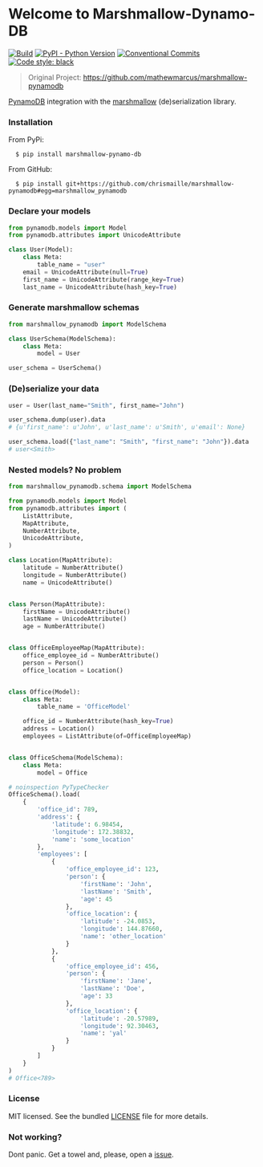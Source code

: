 # Welcome to Marshmallow-Dynamo-DB

[![Build](https://github.com/chrismaille/marshmallow-dynamodb/workflows/tests/badge.svg)](https://github.com/chrismaille/stela/actions)
[![PyPI - Python Version](https://img.shields.io/pypi/pyversions/stela)](https://www.python.org)
[![Conventional Commits](https://img.shields.io/badge/Conventional%20Commits-1.0.0-yellow.svg)](https://conventionalcommits.org)
<a href="https://github.com/psf/black"><img alt="Code style: black"
src="https://img.shields.io/badge/code%20style-black-000000.svg"></a>

> Original Project: https://github.com/mathewmarcus/marshmallow-pynamodb

[PynamoDB](https://pynamodb.readthedocs.io/en/latest/) integration with
the [marshmallow](https://marshmallow.readthedocs.io/en/latest/)
(de)serialization library.

###  Installation
From PyPi:
```shell
  $ pip install marshmallow-pynamo-db
```

From GitHub:

```shell
  $ pip install git+https://github.com/chrismaille/marshmallow-pynamodb#egg=marshmallow_pynamodb
```

### Declare your models

```python
from pynamodb.models import Model
from pynamodb.attributes import UnicodeAttribute

class User(Model):
    class Meta:
        table_name = "user"
    email = UnicodeAttribute(null=True)
    first_name = UnicodeAttribute(range_key=True)
    last_name = UnicodeAttribute(hash_key=True)
```

###  Generate marshmallow schemas

```python
from marshmallow_pynamodb import ModelSchema

class UserSchema(ModelSchema):
    class Meta:
        model = User

user_schema = UserSchema()
```

### (De)serialize your data

```python
user = User(last_name="Smith", first_name="John")

user_schema.dump(user).data
# {u'first_name': u'John', u'last_name': u'Smith', u'email': None}

user_schema.load({"last_name": "Smith", "first_name": "John"}).data
# user<Smith>
```

### Nested models? No problem

```python
from marshmallow_pynamodb.schema import ModelSchema

from pynamodb.models import Model
from pynamodb.attributes import (
    ListAttribute,
    MapAttribute,
    NumberAttribute,
    UnicodeAttribute,
)

class Location(MapAttribute):
    latitude = NumberAttribute()
    longitude = NumberAttribute()
    name = UnicodeAttribute()


class Person(MapAttribute):
    firstName = UnicodeAttribute()
    lastName = UnicodeAttribute()
    age = NumberAttribute()


class OfficeEmployeeMap(MapAttribute):
    office_employee_id = NumberAttribute()
    person = Person()
    office_location = Location()


class Office(Model):
    class Meta:
        table_name = 'OfficeModel'

    office_id = NumberAttribute(hash_key=True)
    address = Location()
    employees = ListAttribute(of=OfficeEmployeeMap)


class OfficeSchema(ModelSchema):
    class Meta:
        model = Office

# noinspection PyTypeChecker
OfficeSchema().load(
    {
        'office_id': 789,
        'address': {
            'latitude': 6.98454,
            'longitude': 172.38832,
            'name': 'some_location'
        },
        'employees': [
            {
                'office_employee_id': 123,
                'person': {
                    'firstName': 'John',
                    'lastName': 'Smith',
                    'age': 45
                },
                'office_location': {
                    'latitude': -24.0853,
                    'longitude': 144.87660,
                    'name': 'other_location'
                }
            },
            {
                'office_employee_id': 456,
                'person': {
                    'firstName': 'Jane',
                    'lastName': 'Doe',
                    'age': 33
                },
                'office_location': {
                    'latitude': -20.57989,
                    'longitude': 92.30463,
                    'name': 'yal'
                }
            }
        ]
    }
)
# Office<789>
```

### License
MIT licensed. See the bundled
[LICENSE](https://github.com/mathewmarcus/marshmallow-pynamodb/blob/master/LICENSE.txt)
file for more details.

### Not working?

Dont panic. Get a towel and, please, open a
[issue](https://github.com/chrismaille/stela/issues).
